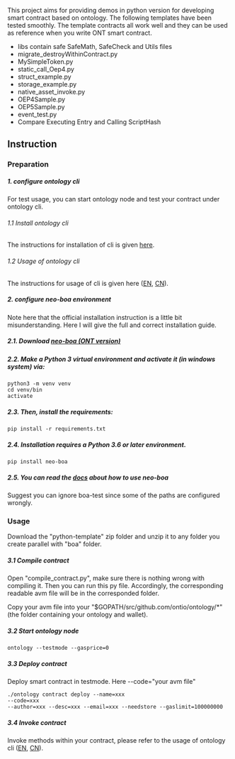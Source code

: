 This project aims for providing demos in python version for developing smart contract based on ontology.
The following templates have been tested smoothly. The template contracts all work well 
and they can be used as reference when you write ONT smart contract. 

* libs contain safe SafeMath, SafeCheck and Utils files
* migrate_destroyWithinContract.py
* MySimpleToken.py
* static_call_Oep4.py
* struct_example.py
* storage_example.py
* native_asset_invoke.py
* OEP4Sample.py
* OEP5Sample.py
* event_test.py
* Compare Executing Entry and Calling ScriptHash


## Instruction

###  Preparation

##### 1. configure ontology cli
For test usage, you can start ontology node and test your contract under ontology cli. 
###### 1.1 Install ontology cli
 The instructions for installation of cli is given [here](https://github.com/ontio/ontology).

###### 1.2 Usage of ontology cli
The instructions for usage of cli is given here ([EN](https://github.com/ontio/ontology/blob/master/docs/specifications/cli_user_guide.md), [CN](https://github.com/ontio/ontology/blob/master/docs/specifications/cli_user_guide_CN.md)).
  


##### 2. configure neo-boa environment
Note here that the official installation instruction is a little bit misunderstanding.
 Here I will give the full and correct installation guide.

##### 2.1. Download  [neo-boa (ONT version)](https://github.com/ontio/neo-boa)

##### 2.2. Make a Python 3 virtual environment and activate it (in windows system) via:

```
python3 -m venv venv
cd venv/bin
activate
```
##### 2.3. Then, install the requirements:

```
pip install -r requirements.txt
```

##### 2.4. Installation requires a Python 3.6 or later environment.

```
pip install neo-boa
```

##### 2.5. You can read the [docs](https://neo-boa.readthedocs.io/en/latest/) about how to use neo-boa

Suggest you can ignore boa-test since some of the paths are configured wrongly.
 

###  Usage

Download the "python-template" zip folder and unzip it to any folder you create parallel with "boa" folder.
##### 3.1 Compile contract
Open "compile_contract.py", make sure there is nothing wrong with compiling it. Then you can run this py file. 
Accordingly, the corresponding readable avm file will be in the corresponded folder.

Copy your avm file into your "$GOPATH/src/github.com/ontio/ontology/*" (the folder containing your ontology and wallet).
##### 3.2 Start ontology node
```
ontology --testmode --gasprice=0
```
##### 3.3 Deploy contract
Deploy smart contract in testmode. Here --code="your avm file"
```
./ontology contract deploy --name=xxx 
--code=xxx 
--author=xxx --desc=xxx --email=xxx --needstore --gaslimit=100000000

```
##### 3.4 Invoke contract
Invoke methods within your contract, please refer to the usage of ontology cli ([EN](https://github.com/ontio/ontology/blob/master/docs/specifications/cli_user_guide.md), [CN](https://github.com/ontio/ontology/blob/master/docs/specifications/cli_user_guide_CN.md)).

 